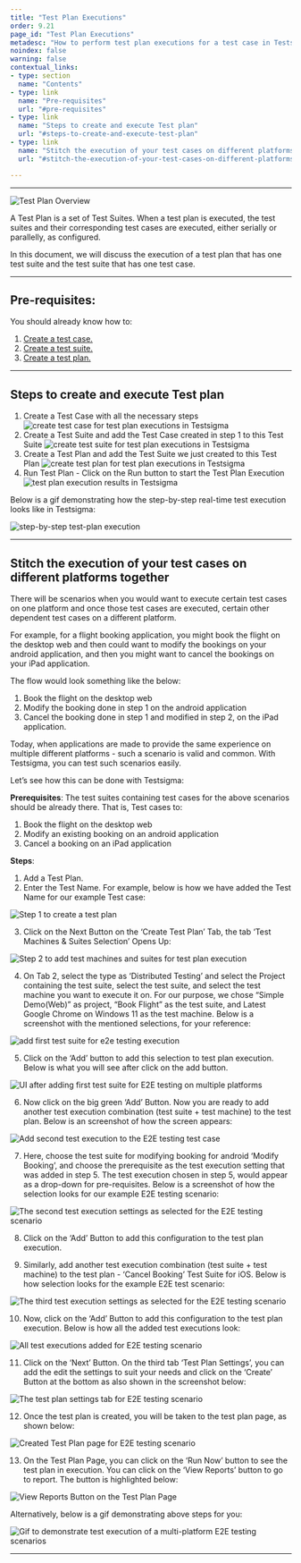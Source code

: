 ```yaml
---
title: "Test Plan Executions"
order: 9.21
page_id: "Test Plan Executions"
metadesc: "How to perform test plan executions for a test case in Testsigma."
noindex: false
warning: false
contextual_links:
- type: section
  name: "Contents"
- type: link
  name: "Pre-requisites"
  url: "#pre-requisites"
- type: link
  name: "Steps to create and execute Test plan"
  url: "#steps-to-create-and-execute-test-plan"
- type: link
  name: "Stitch the execution of your test cases on different platforms together"
  url: "#stitch-the-execution-of-your-test-cases-on-different-platforms-together"

---
```


---

![Test Plan Overview](https://docs.testsigma.com/images/test-plan-executions/test-plan-overview.jpeg)

A Test Plan is a set of Test Suites. When a test plan is executed, the test suites and their corresponding test cases are executed, either serially or parallelly, as configured.

In this document, we will discuss the execution of a test plan that has one test suite and the test suite that has one test case.

---
## **Pre-requisites:**
You should already know how to:

 1. [Create a test case.](https://testsigma.com/docs/test-cases/manage/add-edit-delete/)
 2. [Create a test suite.](https://testsigma.com/docs/test-management/test-suites/overview/)
 3. [Create a test plan.](https://testsigma.com/docs/test-management/test-plans/manage-test-suites/)

---
## **Steps to create and execute Test plan**
 1. Create a Test Case with all the necessary steps
    ![create test case for test plan executions in Testsigma](https://docs.testsigma.com/images/test-plan-executions/create-test-case-test-plan-executions-testsigma.gif)
 2. Create a Test Suite and add the Test Case created in step 1 to this Test Suite
    ![create test suite for test plan executions in Testsigma](https://docs.testsigma.com/images/test-plan-executions/create-test-suite-test-plan-executions-testsigma.gif)
 3. Create a Test Plan and add the Test Suite we just created to this Test Plan
     ![create test plan for test plan executions in Testsigma](https://s3.amazonaws.com/static-docs.testsigma.com/new_images/runs/test-plan-executions/create-test-plan-test-plan-executions-testsigma.gif)
 4. Run Test Plan - Click on the Run button to start the Test Plan Execution
    ![test plan execution results in Testsigma](https://docs.testsigma.com/images/test-plan-executions/test-plan-executions-results-testsigma.gif)


Below is a gif demonstrating how the step-by-step real-time test execution looks like in Testsigma: 

![step-by-step test-plan execution](https://s3.amazonaws.com/static-docs.testsigma.com/new_images/runs/test-plan-executions/step-by-step-test-plan-execution-gif.gif)

---
## **Stitch the execution of your test cases on different platforms together**

There will be scenarios when you would want to execute certain test cases on one platform and once those test cases are executed, certain other dependent test cases on a different platform.

For example, for a flight booking application, you might book the flight on the desktop web and then could want to modify the bookings on your android application, and then you might want to cancel the bookings on your iPad application.

The flow would look something like the below:
1. Book the flight on the desktop web
2. Modify the booking done in step 1 on the android application
3. Cancel the booking done in step 1 and modified in step 2, on the iPad application.

Today, when applications are made to provide the same experience on multiple different platforms - such a scenario is valid and common. With Testsigma, you can test such scenarios easily. 

Let’s see how this can be done with Testsigma:

**Prerequisites**:
The test suites containing test cases for the above scenarios should be already there. That is, Test cases to:
1. Book the flight on the desktop web
2. Modify an existing booking on an android application
3. Cancel a booking on an iPad application

**Steps**:
1. Add a Test Plan.
2. Enter the Test Name. For example, below is how we have added the Test Name for our example Test case:

![Step 1 to create a test plan](https://s3.amazonaws.com/static-docs.testsigma.com/new_images/runs/test-plan-executions/create-test-plan-step-1.png)

3. Click on the Next Button on the ‘Create Test Plan’ Tab, the tab ‘Test Machines & Suites Selection’ Opens Up:

![Step 2 to add test machines and suites for test plan execution](https://s3.amazonaws.com/static-docs.testsigma.com/new_images/runs/test-plan-executions/test-machines-and-suites-selection-step-2.png)

4. On Tab 2, select the type as ‘Distributed Testing’ and select the Project containing the test suite, select the test suite, and select the test machine you want to execute it on. For our purpose, we chose “Simple Demo(Web)” as project, “Book Flight” as the test suite, and Latest Google Chrome on Windows 11 as the test machine. Below is a screenshot with the mentioned selections, for your reference:

![add first test suite for e2e testing execution](https://s3.amazonaws.com/static-docs.testsigma.com/new_images/runs/test-plan-executions/add-first-test-suite-e2e-testing.png)

5. Click on the ‘Add’ button to add this selection to test plan execution. Below is what you will see after click on the add button.

![UI after adding first test suite for E2E testing on multiple platforms](https://s3.amazonaws.com/static-docs.testsigma.com/new_images/runs/test-plan-executions/after-adding-first-test-suite-e2e-testing.png)

6. Now click on the big green ‘Add’ Button. Now you are ready to add another test execution combination (test suite + test machine) to the test plan. Below is an screenshot of how the screen appears: 

![Add second test execution to the E2E testing test case](https://s3.amazonaws.com/static-docs.testsigma.com/new_images/runs/test-plan-executions/add-second-test-execution-combination-e2e-testing.png)

7. Here, choose the test suite for modifying booking for android ‘Modify Booking’, and choose the prerequisite as the test execution setting that was added in step 5. The test execution chosen in step 5, would appear as a drop-down for pre-requisites. Below is a screenshot of how the selection looks for our example E2E testing scenario:

![The second test execution settings as selected for the E2E testing scenario](https://s3.amazonaws.com/static-docs.testsigma.com/new_images/runs/test-plan-executions/second-test-execution-selected.png)

8. Click on the ‘Add’ Button to add this configuration to the test plan execution.

9. Similarly, add another test execution combination (test suite + test machine) to the test plan - ‘Cancel Booking’ Test Suite for iOS. Below is how selection looks for the example E2E test scenario:

![The third test execution settings as selected for the E2E testing scenario](https://s3.amazonaws.com/static-docs.testsigma.com/new_images/runs/test-plan-executions/third-test-execution-selected.png)

10. Now, click on the ‘Add’ Button to add this configuration to the test plan execution. Below is how all the added test executions look:

![All test executions added for E2E testing scenario](https://s3.amazonaws.com/static-docs.testsigma.com/new_images/runs/test-plan-executions/final-test-executions-for-E2E-testing-scenario.png)

11. Click on the ‘Next’ Button. On the third tab ‘Test Plan Settings’, you can add the edit  the settings to suit your needs and click on the ‘Create’ Button at the bottom as also shown in the screenshot below:

![The test plan settings tab for E2E testing scenario](https://s3.amazonaws.com/static-docs.testsigma.com/new_images/runs/test-plan-executions/test-plan-settings-E2E-testing-scenario.png)

12. Once the test plan is created, you will be taken to the test plan page, as shown below:

![Created Test Plan page for E2E testing scenario](https://s3.amazonaws.com/static-docs.testsigma.com/new_images/runs/test-plan-executions/created-test-plan-page-E2E-testing-scenario.png)

13. On the Test Plan Page, you can click on the ‘Run Now’ button to see the test plan in execution. You can click on the ‘View Reports’ button to go to report. The button is highlighted below:

![View Reports Button on the Test Plan Page](https://s3.amazonaws.com/static-docs.testsigma.com/new_images/runs/test-plan-executions/view-reports-button-test-plan-page.png)

Alternatively, below is a gif demonstrating above steps for you:

![Gif to demonstrate test execution of a multi-platform E2E testing scenarios](https://s3.amazonaws.com/static-docs.testsigma.com/new_images/runs/test-plan-executions/e2e-testing-scenario-gif.gif)

---





